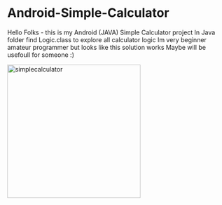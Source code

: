 # Android-Simple-Calculator
Hello Folks - this is my Android (JAVA) Simple Calculator project
In Java folder find Logic.class to explore all calculator logic
Im very beginner amateur programmer but looks like this solution works
Maybe will be usefoull for someone :) 

<img width="304" alt="simplecalculator" src="https://user-images.githubusercontent.com/42300223/52865149-30eabe00-313c-11e9-96b6-705531cedc00.png">
